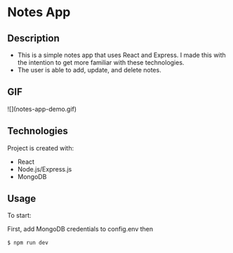 <h1>Notes App </h1>

<h2>Description</h2>
<ul>
  <li>This is a simple notes app that uses React and Express. I made this with the intention to get more familiar with these technologies.</li>
  <li>The user is able to add, update, and delete notes.</li>
</ul>

<h2>GIF</h2>
![](notes-app-demo.gif)

<h2>Technologies</h2>
Project is created with:
<ul>
  <li>React</li>
  <li>Node.js/Express.js</li>
  <li>MongoDB</li>
</ul>

<h2>Usage</h2>
To start:

First, add MongoDB credentials to config.env then

```
$ npm run dev
```

